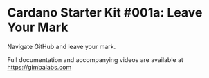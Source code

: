 # Cardano Starter Kit #001a: Leave Your Mark
Navigate GitHub and leave your mark.

Full documentation and accompanying videos are available at https://gimbalabs.com
